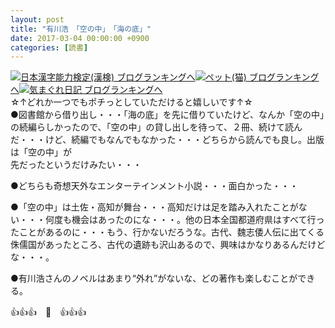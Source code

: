 ```yaml
---
layout: post
title: "有川浩　「空の中」　「海の底」"
date: 2017-03-04 00:00:00 +0900
categories: [読書]
---
```


[![](/syuusyuu9701/assets/images/有川浩-「空の中」-「海の底」-br_c_3028_1.gif)](http://blog.with2.net/link.php?1659096:3028 "日本漢字能力検定(漢検) ブログランキングへ")[日本漢字能力検定(漢検) ブログランキングへ](http://blog.with2.net/link.php?1659096:3028)[![](/syuusyuu9701/assets/images/有川浩-「空の中」-「海の底」-br_c_1348_1.gif)](http://blog.with2.net/link.php?1659096:1348 "ペット(猫) ブログランキングへ")[ペット(猫) ブログランキングへ](http://blog.with2.net/link.php?1659096:1348)[![](/syuusyuu9701/assets/images/有川浩-「空の中」-「海の底」-br_c_9257_1.gif)](http://blog.with2.net/link.php?1659096:9257 "気まぐれ日記 ブログランキングへ")[気まぐれ日記 ブログランキングへ](http://blog.with2.net/link.php?1659096:9257)  
☆↑どれか一つでもポチっとしていただけると嬉しいです↑☆  
●図書館から借り出し・・・「海の底」を先に借りていたけど、なんか「空の中」の続編らしかったので、「空の中」の貸し出しを待って、２冊、続けて読んだ・・・けど、続編でもなんでもなかった・・・どちらから読んでも良し。出版は「空の中」が  
先だったというだけみたい・・・  
  
●どちらも奇想天外なエンターテインメント小説・・・面白かった・・・  
  
●「空の中」は土佐・高知が舞台・・・高知だけは足を踏み入れたことがない・・・何度も機会はあったのにな・・・。他の日本全国都道府県はすべて行ったことがあるのに・・・もう、行かないだろうな。古代、魏志倭人伝に出てくる侏儒国があったところ、古代の遺跡も沢山あるので、興味はかなりあるんだけどな・・・。  
  
●有川浩さんのノベルはあまり“外れ”がないな、どの著作も楽しむことができる。  
  
👍👍👍　🐔　👍👍👍  
  
  
  
  
  